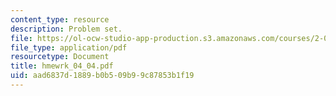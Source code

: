 ```yaml
---
content_type: resource
description: Problem set.
file: https://ol-ocw-studio-app-production.s3.amazonaws.com/courses/2-008-design-and-manufacturing-ii-spring-2004/aad6837d1889b0b509b99c87853b1f19_hmewrk_04_04.pdf
file_type: application/pdf
resourcetype: Document
title: hmewrk_04_04.pdf
uid: aad6837d-1889-b0b5-09b9-9c87853b1f19
---
```

